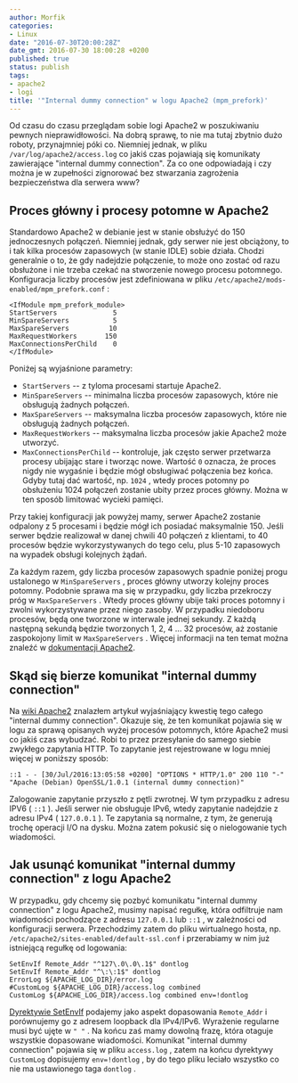 ```yaml
---
author: Morfik
categories:
- Linux
date: "2016-07-30T20:00:28Z"
date_gmt: 2016-07-30 18:00:28 +0200
published: true
status: publish
tags:
- apache2
- logi
title: '"Internal dummy connection" w logu Apache2 (mpm_prefork)'
---
```


Od czasu do czasu przeglądam sobie logi Apache2 w poszukiwaniu pewnych nieprawidłowości. Na dobrą
sprawę, to nie ma tutaj zbytnio dużo roboty, przynajmniej póki co. Niemniej jednak, w pliku
`/var/log/apache2/access.log` co jakiś czas pojawiają się komunikaty zawierające "internal dummy
connection". Za co one odpowiadają i czy można je w zupełności zignorować bez stwarzania zagrożenia
bezpieczeństwa dla serwera www?

<!--more-->
## Proces główny i procesy potomne w Apache2

Standardowo Apache2 w debianie jest w stanie obsłużyć do 150 jednoczesnych połączeń. Niemniej
jednak, gdy serwer nie jest obciążony, to i tak kilka procesów zapasowych (w stanie IDLE) sobie
działa. Chodzi generalnie o to, że gdy nadejdzie połączenie, to może ono zostać od razu obsłużone i
nie trzeba czekać na stworzenie nowego procesu potomnego. Konfiguracja liczby procesów jest
zdefiniowana w pliku `/etc/apache2/mods-enabled/mpm_prefork.conf` :

    <IfModule mpm_prefork_module>
    StartServers              5
    MinSpareServers           5
    MaxSpareServers          10
    MaxRequestWorkers       150
    MaxConnectionsPerChild    0
    </IfModule>

Poniżej są wyjaśnione parametry:

  - `StartServers` -- z tyloma procesami startuje Apache2.
  - `MinSpareServers` -- minimalna liczba procesów zapasowych, które nie obsługują żadnych połączeń.
  - `MaxSpareServers` -- maksymalna liczba procesów zapasowych, które nie obsługują żadnych
    połączeń.
  - `MaxRequestWorkers` -- maksymalna liczba procesów jakie Apache2 może utworzyć.
  - `MaxConnectionsPerChild` -- kontroluje, jak często serwer przetwarza procesy ubijając stare i
    tworząc nowe. Wartość `0` oznacza, że proces nigdy nie wygaśnie i będzie mógł obsługiwać
    połączenia bez końca. Gdyby tutaj dać wartość, np. `1024` , wtedy proces potomny po obsłużeniu
    1024 połączeń zostanie ubity przez proces główny. Można w ten sposób limitować wycieki pamięci.

Przy takiej konfiguracji jak powyżej mamy, serwer Apache2 zostanie odpalony z 5 procesami i będzie
mógł ich posiadać maksymalnie 150. Jeśli serwer będzie realizował w danej chwili 40 połączeń z
klientami, to 40 procesów będzie wykorzystywanych do tego celu, plus 5-10 zapasowych na wypadek
obsługi kolejnych żądań.

Za każdym razem, gdy liczba procesów zapasowych spadnie poniżej progu ustalonego w
`MinSpareServers` , proces główny utworzy kolejny proces potomny. Podobnie sprawa ma się w
przypadku, gdy liczba przekroczy próg w `MaxSpareServers` . Wtedy proces główny ubije taki proces
potomny i zwolni wykorzystywane przez niego zasoby. W przypadku niedoboru procesów, będą one
tworzone w interwale jednej sekundy. Z każdą następną sekundą będzie tworzonych 1, 2, 4 ... 32
procesów, aż zostanie zaspokojony limit w `MaxSpareServers` . Więcej informacji na ten temat można
znaleźć w [dokumentacji Apache2][1].

## Skąd się bierze komunikat "internal dummy connection"

Na [wiki Apache2][2] znalazłem artykuł wyjaśniający kwestię tego całego "internal dummy connection".
Okazuje się, że ten komunikat pojawia się w logu za sprawą opisanych wyżej procesów potomnych, które
Apache2 musi co jakiś czas wybudzać. Robi to przez przesyłanie do samego siebie zwykłego zapytania
HTTP. To zapytanie jest rejestrowane w logu mniej więcej w poniższy sposób:

    ::1 - - [30/Jul/2016:13:05:58 +0200] "OPTIONS * HTTP/1.0" 200 110 "-" "Apache (Debian) OpenSSL/1.0.1 (internal dummy connection)"

Zalogowanie zapytanie przyszło z pętli zwrotnej. W tym przypadku z adresu IPV6 ( `::1` ). Jeśli
serwer nie obsługuje IPv6, wtedy zapytanie nadejdzie z adresu IPv4 ( `127.0.0.1` ). Te zapytania są
normalne, z tym, że generują trochę operacji I/O na dysku. Można zatem pokusić się o nielogowanie
tych wiadomości.

## Jak usunąć komunikat "internal dummy connection" z logu Apache2

W przypadku, gdy chcemy się pozbyć komunikatu "internal dummy connection" z logu Apache2, musimy
napisać regułkę, która odfiltruje nam wiadomości pochodzące z adresu `127.0.0.1` lub `::1` , w
zależności od konfiguracji serwera. Przechodzimy zatem do pliku wirtualnego hosta, np.
`/etc/apache2/sites-enabled/default-ssl.conf` i przerabiamy w nim już istniejącą regułkę od
logowania:

    SetEnvIf Remote_Addr "^127\.0\.0\.1$" dontlog
    SetEnvIf Remote_Addr "^\:\:1$" dontlog
    ErrorLog ${APACHE_LOG_DIR}/error.log
    #CustomLog ${APACHE_LOG_DIR}/access.log combined
    CustomLog ${APACHE_LOG_DIR}/access.log combined env=!dontlog

[Dyrektywie SetEnvIf][3] podajemy jako aspekt dopasowania `Remote_Addr` i porównujemy go z adresem
loopback dla IPv4/IPv6. Wyrażenie regularne musi być ujęte w `" "` . Na końcu zaś mamy dowolną
frazę, która otaguje wszystkie dopasowane wiadomości. Komunikat "internal dummy connection" pojawia
się w pliku `access.log` , zatem na końcu dyrektywy `CustomLog` dopisujemy `env=!dontlog` , by do
tego pliku leciało wszystko co nie ma ustawionego taga `dontlog` .


[1]: https://httpd.apache.org/docs/2.4/mod/prefork.html
[2]: https://wiki.apache.org/httpd/InternalDummyConnection
[3]: https://httpd.apache.org/docs/current/mod/mod_setenvif.html#setenvif
